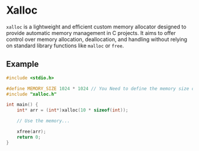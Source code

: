 # Xalloc 

`xalloc` is a lightweight and efficient custom memory allocator designed to provide automatic memory management in C projects. It aims to offer control over memory allocation, deallocation, and handling without relying on standard library functions like `malloc` or `free`.

## Example

```c
#include <stdio.h>

#define MEMORY_SIZE 1024 * 1024 // You Need to define the memory size or else it while error for you to define it.
#include "xalloc.h"

int main() {
    int* arr = (int*)xalloc(10 * sizeof(int));

    // Use the memory...

    xfree(arr);
    return 0;
}
```
